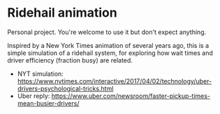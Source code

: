 # Ridehail animation

Personal project. You're welcome to use it but don't expect anything.

Inspired by a New York Times animation of several years ago, this is a simple simulation of a ridehail system, for exploring how wait times and driver efficiency (fraction busy) are related.

- NYT simulation: https://www.nytimes.com/interactive/2017/04/02/technology/uber-drivers-psychological-tricks.html
- Uber reply: https://www.uber.com/newsroom/faster-pickup-times-mean-busier-drivers/

